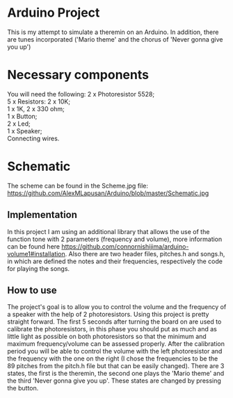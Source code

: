 ﻿
# Arduino Project

This is my attempt to simulate a theremin on an Arduino. In addition, there are tunes incorporated ('Mario theme' and the chorus of 'Never gonna give you up')


# Necessary components
You will need the following:
2 x Photoresistor 5528; <br/>
5 x Resistors: 2 x 10K; <br/>
1 x 1K, 2 x 330 ohm; <br/>
1 x Button; <br/>
2 x Led; <br/>
1 x Speaker; <br/>
Connecting wires. <br/>

# Schematic
The scheme can be found in the Scheme.jpg file:
https://github.com/AlexMLapusan/Arduino/blob/master/Schematic.jpg


## Implementation
In this project I am using an additional library that allows the use of the function tone with 2 parameters (frequency and volume), more information can be found here https://github.com/connornishijima/arduino-volume1#installation. 
Also there are two header files, pitches.h and songs.h, in which are defined the notes and their frequencies, respectively the code for playing the songs.

## How to use
The project's goal is to allow you to control the volume and the frequency of a speaker with the help of 2 photoresistors.
Using this project is pretty straight forward. The first 5 seconds after turning the board on are used to calibrate the photoresistors, in this phase you should put as much and as little light as possible on both photoresistors so that the minimum and maximum frequency/volume can be assessed properly.
After the calibration period you will be able to control the volume with the left photoresistor and the frequency with the one on the right (I chose the frequencies to be the 89 pitches from the pitch.h file but that can be easily changed).
There are 3 states, the first is the theremin, the second one plays the 'Mario theme' and the third 'Never gonna give you up'. These states are changed by pressing the button. 
